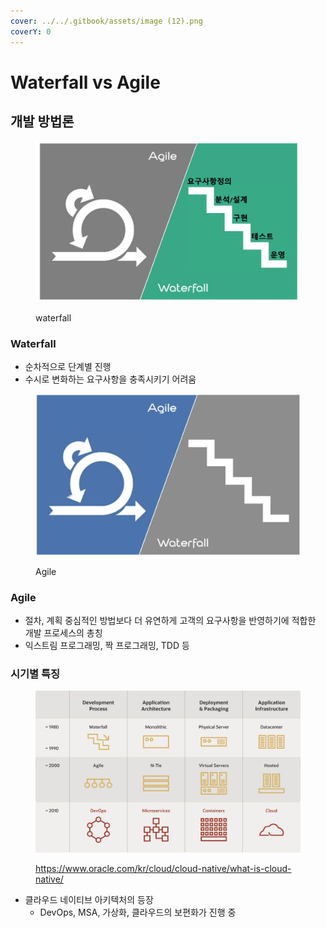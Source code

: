 ```yaml
---
cover: ../../.gitbook/assets/image (12).png
coverY: 0
---
```


# Waterfall vs Agile

## 개발 방법론

<figure><img src="../../.gitbook/assets/image (12).png" alt=""><figcaption><p>waterfall</p></figcaption></figure>

### Waterfall

* 순차적으로 단계별 진행
* 수시로 변화하는 요구사항을 충족시키기 어려움

<figure><img src="../../.gitbook/assets/image (1) (1) (1) (1) (1) (1).png" alt=""><figcaption><p>Agile</p></figcaption></figure>

### Agile

* 절차, 계획 중심적인 방법보다 더 유연하게 고객의 요구사항을 반영하기에 적합한 개발 프로세스의 총칭
* 익스트림 프로그래밍, 짝 프로그래밍, TDD 등

### 시기별 특징

<figure><img src="../../.gitbook/assets/image (3) (1) (1) (1) (1).png" alt=""><figcaption><p><a href="https://www.oracle.com/kr/cloud/cloud-native/what-is-cloud-native/">https://www.oracle.com/kr/cloud/cloud-native/what-is-cloud-native/</a></p></figcaption></figure>

* 클라우드 네이티브 아키텍처의 등장
  * DevOps, MSA, 가상화, 클라우드의 보편화가 진행 중

##
